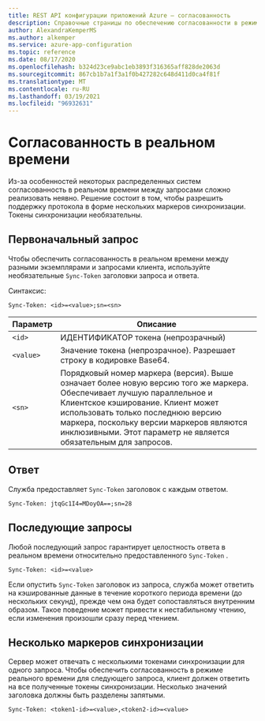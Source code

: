 ```yaml
---
title: REST API конфигурации приложений Azure — согласованность
description: Справочные страницы по обеспечению согласованности в режиме реального времени с помощью конфигурации приложений Azure REST API
author: AlexandraKemperMS
ms.author: alkemper
ms.service: azure-app-configuration
ms.topic: reference
ms.date: 08/17/2020
ms.openlocfilehash: b324d23ce9abc1eb3893f316365aff828de2063d
ms.sourcegitcommit: 867cb1b7a1f3a1f0b427282c648d411d0ca4f81f
ms.translationtype: MT
ms.contentlocale: ru-RU
ms.lasthandoff: 03/19/2021
ms.locfileid: "96932631"
---
```

# <a name="real-time-consistency"></a>Согласованность в реальном времени

Из-за особенностей некоторых распределенных систем согласованность в реальном времени между запросами сложно реализовать неявно. Решение состоит в том, чтобы разрешить поддержку протокола в форме нескольких маркеров синхронизации. Токены синхронизации необязательны.

## <a name="initial-request"></a>Первоначальный запрос

Чтобы обеспечить согласованность в реальном времени между разными экземплярами и запросами клиента, используйте необязательные `Sync-Token` заголовки запроса и ответа.

Синтаксис:

```http
Sync-Token: <id>=<value>;sn=<sn>
```

|Параметр|Описание|
|--|--|
| `<id>` | ИДЕНТИФИКАТОР токена (непрозрачный) |
| `<value>` | Значение токена (непрозрачное). Разрешает строку в кодировке Base64. |
| `<sn>` | Порядковый номер маркера (версия). Выше означает более новую версию того же маркера. Обеспечивает лучшую параллельное и Клиентское кэширование. Клиент может использовать только последнюю версию маркера, поскольку версии маркеров являются инклюзивными. Этот параметр не является обязательным для запросов. |

## <a name="response"></a>Ответ

Служба предоставляет `Sync-Token` заголовок с каждым ответом.

```http
Sync-Token: jtqGc1I4=MDoyOA==;sn=28
```

## <a name="subsequent-requests"></a>Последующие запросы

Любой последующий запрос гарантирует целостность ответа в реальном времени относительно предоставленного `Sync-Token` .

```http
Sync-Token: <id>=<value>
```

Если опустить `Sync-Token` заголовок из запроса, служба может ответить на кэшированные данные в течение короткого периода времени (до нескольких секунд), прежде чем она будет сопоставляться внутренним образом. Такое поведение может привести к нестабильному чтению, если изменения произошли сразу перед чтением.

## <a name="multiple-sync-tokens"></a>Несколько маркеров синхронизации

Сервер может отвечать с несколькими токенами синхронизации для одного запроса. Чтобы обеспечить согласованность в режиме реального времени для следующего запроса, клиент должен ответить на все полученные токены синхронизации. Несколько значений заголовка должны быть разделены запятыми.

```http
Sync-Token: <token1-id>=<value>,<token2-id>=<value>
```
